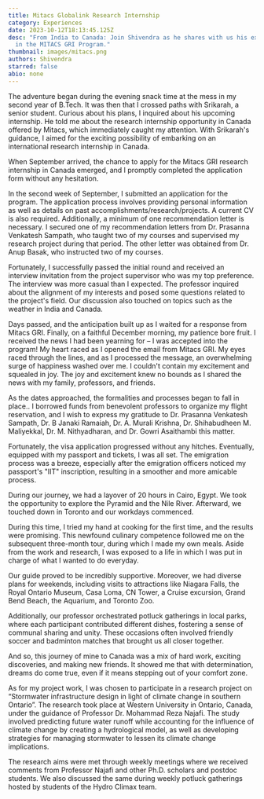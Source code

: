 ```yaml
---
title: Mitacs Globalink Research Internship
category: Experiences
date: 2023-10-12T18:13:45.125Z
desc: "From India to Canada: Join Shivendra as he shares with us his experience
  in the MITACS GRI Program."
thumbnail: images/mitacs.png
authors: Shivendra
starred: false
abio: none
---
```


<!--StartFragment-->

The adventure began during the evening snack time at the mess in my second year of B.Tech. It was then that I crossed paths with Srikarah, a senior student. Curious about his plans, I inquired about his upcoming internship. He told me about the research internship opportunity in Canada offered by Mitacs, which immediately caught my attention. With Srikarah's guidance, I aimed for the exciting possibility of embarking on an international research internship in Canada.

When September arrived, the chance to apply for the Mitacs GRI research internship in Canada emerged, and I promptly completed the application form without any hesitation.

In the second week of September, I submitted an application for the program. The application process involves providing personal information as well as details on past accomplishments/research/projects. A current CV is also required. Additionally, a minimum of one recommendation letter is necessary. I secured one of my recommendation letters from Dr. Prasanna Venkatesh Sampath, who taught two of my courses and supervised my research project during that period. The other letter was obtained from Dr. Anup Basak, who instructed two of my courses.

Fortunately, I successfully passed the initial round and received an interview invitation from the project supervisor who was my top preference. The interview was more casual than I expected. The professor inquired about the alignment of my interests and posed some questions related to the project's field. Our discussion also touched on topics such as the weather in India and Canada.

Days passed, and the anticipation built up as I waited for a response from Mitacs GRI. Finally, on a faithful December morning, my patience bore fruit. I received the news I had been yearning for – I was accepted into the program! My heart raced as I opened the email from Mitacs GRI. My eyes raced through the lines, and as I processed the message, an overwhelming surge of happiness washed over me. I couldn't contain my excitement and squealed in joy. The joy and excitement knew no bounds as I shared the news with my family, professors, and friends.

As the dates approached, the formalities and processes began to fall in place.. I borrowed funds from benevolent professors to organize my flight reservation, and I wish to express my gratitude to Dr. Prasanna Venkatesh Sampath, Dr. B Janaki Ramaiah, Dr. A. Murali Krishna, Dr. Shihabudheen M. Maliyekkal, Dr. M. Nithyadharan, and Dr. Gowri Asaithambi this matter.

Fortunately, the visa application progressed without any hitches. Eventually, equipped with my passport and tickets, I was all set. The emigration process was a breeze, especially after the emigration officers noticed my passport's "IIT" inscription, resulting in a smoother and more amicable process.

During our journey, we had a layover of 20 hours in Cairo, Egypt. We took the opportunity to explore the Pyramid and the Nile River. Afterward, we touched down in Toronto and our workdays commenced.

During this time, I tried my hand at cooking for the first time, and the results were promising. This newfound culinary competence followed me on the subsequent three-month tour, during which I made my own meals. Aside from the work and research, I was exposed to a life in which I was put in charge of what I wanted to do everyday.

Our guide proved to be incredibly supportive. Moreover, we had diverse plans for weekends, including visits to attractions like Niagara Falls, the Royal Ontario Museum, Casa Loma, CN Tower, a Cruise excursion, Grand Bend Beach, the Aquarium, and Toronto Zoo.

Additionally, our professor orchestrated potluck gatherings in local parks, where each participant contributed different dishes, fostering a sense of communal sharing and unity. These occasions often involved friendly soccer and badminton matches that brought us all closer together.

And so, this journey of mine to Canada was a mix of hard work, exciting discoveries, and making new friends. It showed me that with determination, dreams do come true, even if it means stepping out of your comfort zone.

As for my project work, I was chosen to participate in a research project on “Stormwater infrastructure design in light of climate change in southern Ontario”. The research took place at Western University in Ontario, Canada, under the guidance of Professor Dr. Mohammad Reza Najafi. The study involved predicting future water runoff while accounting for the influence of climate change by creating a hydrological model, as well as developing strategies for managing stormwater to lessen its climate change implications.

The research aims were met through weekly meetings where we received comments from Professor Najafi and other Ph.D. scholars and postdoc students. We also discussed the same during weekly potluck gatherings hosted by students of the Hydro Climax team.

<!--EndFragment-->
